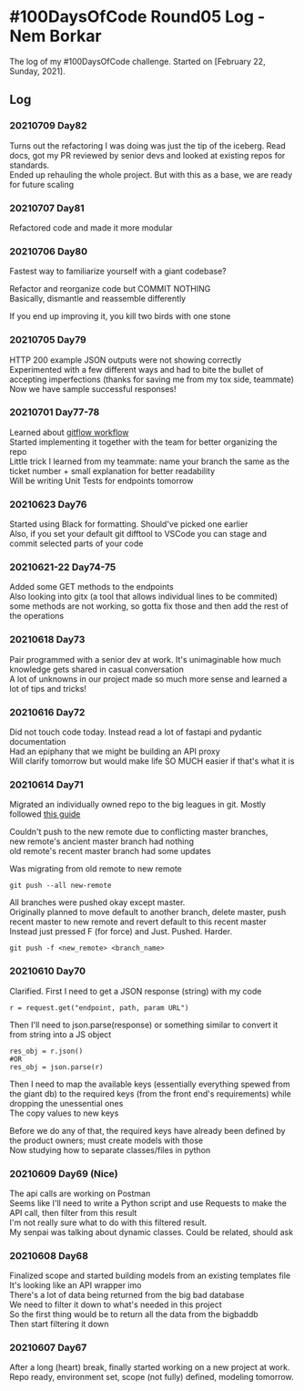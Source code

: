 # #100DaysOfCode Round05 Log - Nem Borkar

The log of my #100DaysOfCode challenge. Started on [February 22, Sunday, 2021].

## Log

### 20210709 Day82
Turns out the refactoring I was doing was just the tip of the iceberg. Read docs, got my PR reviewed by senior devs and looked at existing repos for standards.  
Ended up rehauling the whole project. But with this as a base, we are ready for future scaling  

### 20210707 Day81
Refactored code and made it more modular  

### 20210706 Day80
Fastest way to familiarize yourself with a giant codebase?  

Refactor and reorganize code but COMMIT NOTHING  
Basically, dismantle and reassemble differently  

If you end up improving it, you kill two birds with one stone  

### 20210705 Day79
HTTP 200 example JSON outputs were not showing correctly  
Experimented with a few different ways and had to bite the bullet of accepting imperfections (thanks for saving me from my tox side, teammate)  
Now we have sample successful responses!  

### 20210701 Day77-78
Learned about [gitflow workflow](https://www.atlassian.com/git/tutorials/comparing-workflows/gitflow-workflow)  
Started implementing it together with the team for better organizing the repo  
Little trick I learned from my teammate: name your branch the same as the ticket number + small explanation for better readability  
Will be writing Unit Tests for endpoints tomorrow  

### 20210623 Day76
Started using Black for formatting. Should've picked one earlier  
Also, if you set your default git difftool to VSCode you can stage and commit selected parts of your code  

### 20210621-22 Day74-75
Added some GET methods to the endpoints  
Also looking into gitx (a tool that allows individual lines to be commited)  
some methods are not working, so gotta fix those and then add the rest of the operations  

### 20210618 Day73
Pair programmed with a senior dev at work. It's unimaginable how much knowledge gets shared in casual conversation  
A lot of unknowns in our project made so much more sense and learned a lot of tips and tricks!  

### 20210616 Day72
Did not touch code today. Instead read a lot of fastapi and pydantic documentation  
Had an epiphany that we might be building an API proxy  
Will clarify tomorrow but would make life SO MUCH easier if that's what it is  

### 20210614 Day71
Migrated an individually owned repo to the big leagues in git. Mostly followed [this guide](https://smashingmagazine.com/2014/05/moving-git-repository-new-server/)

Couldn't push to the new remote due to conflicting master branches,  
new remote's ancient master branch had nothing  
old remote's recent master branch had some updates  

Was migrating from old remote to new remote
    
    git push --all new-remote

All branches were pushed okay except master.  
Originally planned to move default to another branch, delete master, push recent master to new remote and revert default to this recent master  
Instead just pressed F (for force) and Just. Pushed. Harder.

    git push -f <new_remote> <branch_name>


### 20210610 Day70
Clarified. First I need to get a JSON response (string) with my code  

    r = request.get("endpoint, path, param URL")
Then I'll need to json.parse(response) or something similar to convert it from string into a JS object  

    res_obj = r.json() 
    #OR
    res_obj = json.parse(r)
Then I need to map the available keys (essentially everything spewed from the giant db) to the required keys (from the front end's requirements) while dropping the unessential ones   
The copy values to new keys  

Before we do any of that, the required keys have already been defined by the product owners; must create models with those  
Now studying how to separate classes/files in python  

### 20210609 Day69 (Nice)
The api calls are working on Postman  
Seems like I'll need to write a Python script and use Requests to make the API call, then filter from this result  
I'm not really sure what to do with this filtered result.  
My senpai was talking about dynamic classes. Could be related, should ask  

### 20210608 Day68
Finalized scope and started building models from an existing templates file  
It's looking like an API wrapper imo  
There's a lot of data being returned from the big bad database  
We need to filter it down to what's needed in this project  
So the first thing would be to return all the data from the bigbaddb  
Then start filtering it down  


### 20210607 Day67
After a long (heart) break, finally started working on a new project at work.  
Repo ready, environment set, scope (not fully) defined, modeling tomorrow.  

